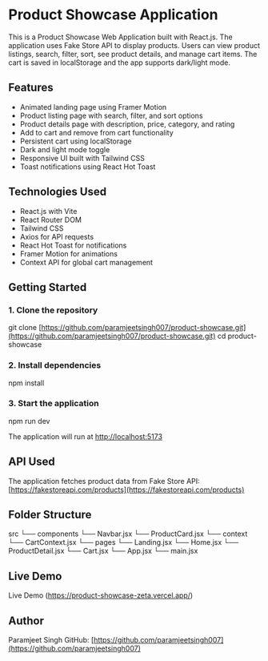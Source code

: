 

# Product Showcase Application

This is a Product Showcase Web Application built with React.js. The application uses Fake Store API to display products. Users can view product listings, search, filter, sort, see product details, and manage cart items. The cart is saved in localStorage and the app supports dark/light mode.

## Features

* Animated landing page using Framer Motion
* Product listing page with search, filter, and sort options
* Product details page with description, price, category, and rating
* Add to cart and remove from cart functionality
* Persistent cart using localStorage
* Dark and light mode toggle
* Responsive UI built with Tailwind CSS
* Toast notifications using React Hot Toast

## Technologies Used

* React.js with Vite
* React Router DOM
* Tailwind CSS
* Axios for API requests
* React Hot Toast for notifications
* Framer Motion for animations
* Context API for global cart management

## Getting Started

### 1. Clone the repository

git clone [https://github.com/paramjeetsingh007/product-showcase.git](https://github.com/paramjeetsingh007/product-showcase.git)
cd product-showcase

### 2. Install dependencies

npm install

### 3. Start the application

npm run dev

The application will run at [http://localhost:5173](http://localhost:5173)

## API Used

The application fetches product data from Fake Store API:
[https://fakestoreapi.com/products](https://fakestoreapi.com/products)

## Folder Structure

src
└── components
└── Navbar.jsx
└── ProductCard.jsx
└── context
└── CartContext.jsx
└── pages
└── Landing.jsx
└── Home.jsx
└── ProductDetail.jsx
└── Cart.jsx
└── App.jsx
└── main.jsx

## Live Demo

Live Demo (https://product-showcase-zeta.vercel.app/)

## Author

Paramjeet Singh
GitHub: [https://github.com/paramjeetsingh007](https://github.com/paramjeetsingh007)



